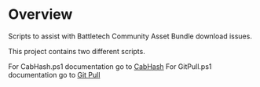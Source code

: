 # Overview

Scripts to assist with Battletech Community Asset Bundle download issues.

This project contains two different scripts.

For CabHash.ps1 documentation go to [CabHash](./CabHash.md)
For GitPull.ps1 documentation go to [Git Pull](./GitPull.md)



